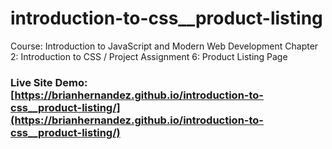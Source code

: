 # introduction-to-css__product-listing
Course: Introduction to JavaScript and Modern Web Development Chapter 2: Introduction to CSS / Project Assignment 6: Product Listing Page

### Live Site Demo: [https://brianhernandez.github.io/introduction-to-css__product-listing/](https://brianhernandez.github.io/introduction-to-css__product-listing/)
